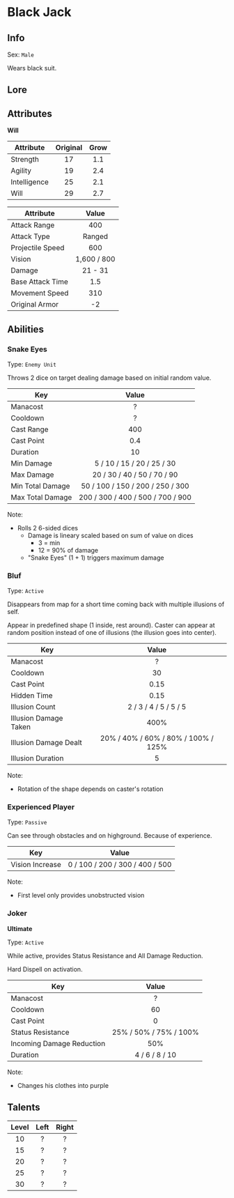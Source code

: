 # Black Jack

## Info
Sex: `Male`

Wears black suit.

## Lore

## Attributes

**Will**

|  Attribute   | Original | Grow |
|--------------|:--------:|:----:|
| Strength     |    17    | 1.1  |
| Agility      |    19    | 2.4  |
| Intelligence |    25    | 2.1  |
| Will         |    29    | 2.7  |


|    Attribute     |    Value    |
|------------------|:-----------:|
| Attack Range     |     400     |
| Attack Type      |    Ranged   |
| Projectile Speed |     600     |
| Vision           | 1,600 / 800 |
| Damage           |   21 - 31   |
| Base Attack Time |     1.5     |
| Movement Speed   |     310     |
| Original Armor   |     -2      |

## Abilities

### Snake Eyes

Type: `Enemy Unit`

Throws 2 dice on target dealing damage based on initial random value.

| Key | Value |
|-----|:-----:|
| Manacost | ? |
| Cooldown | ? |
| Cast Range | 400 |
| Cast Point | 0.4 |
| Duration | 10 |
| Min Damage | 5 / 10 / 15 / 20 / 25 / 30 |
| Max Damage | 20 / 30 / 40 / 50 / 70 / 90 |
| Min Total Damage | 50 / 100 / 150 / 200 / 250 / 300 |
| Max Total Damage | 200 / 300 / 400 / 500 / 700 / 900 |

Note:
- Rolls 2 6-sided dices
  - Damage is lineary scaled based on sum of value on dices
    - 3 = min
    - 12 = 90% of damage
  - "Snake Eyes" (1 + 1) triggers maximum damage

### Bluf

Type: `Active`

Disappears from map for a short time coming back with multiple illusions of self.

Appear in predefined shape (1 inside, rest around).
Caster can appear at random position instead of one of illusions (the illusion goes into center).

| Key | Value |
|-----|:-----:|
| Manacost | ? |
| Cooldown | 30 |
| Cast Point | 0.15 |
| Hidden Time | 0.15 |
| Illusion Count | 2 / 3 / 4 / 5 / 5 / 5 |
| Illusion Damage Taken | 400% |
| Illusion Damage Dealt | 20% / 40% / 60% / 80% / 100% / 125% |
| Illusion Duration | 5 |

Note:
- Rotation of the shape depends on caster's rotation

### Experienced Player

Type: `Passive`

Can see through obstacles and on highground.
Because of experience.

| Key | Value |
|-----|:-----:|
| Vision Increase | 0 / 100 / 200 / 300 / 400 / 500 |

Note:
- First level only provides unobstructed vision

### Joker
**__Ultimate__**

Type: `Active`

While active, provides Status Resistance and All Damage Reduction.

Hard Dispell on activation.

| Key | Value |
|-----|:-----:|
| Manacost | ? |
| Cooldown | 60 |
| Cast Point | 0 |
| Status Resistance | 25% / 50% / 75% / 100% |
| Incoming Damage Reduction | 50% |
| Duration | 4 / 6 / 8 / 10 |

Note:
- Changes his clothes into purple

## Talents

| Level | Left | Right |
|:-----:|:----:|:-----:|
| 10 | ? | ? |
| 15 | ? | ? |
| 20 | ? | ? |
| 25 | ? | ? |
| 30 | ? | ? |
